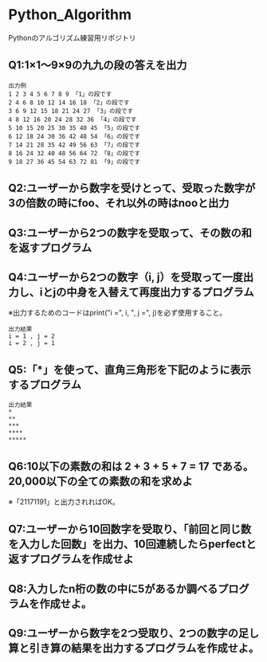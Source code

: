 # Python_Algorithm
Pythonのアルゴリズム練習用リポジトリ

## Q1:1×1～9×9の九九の段の答えを出力
```
出力例
1 2 3 4 5 6 7 8 9 「1」の段です
2 4 6 8 10 12 14 16 18 「2」の段です
3 6 9 12 15 18 21 24 27 「3」の段です
4 8 12 16 20 24 28 32 36 「4」の段です
5 10 15 20 25 30 35 40 45 「5」の段です
6 12 18 24 30 36 42 48 54 「6」の段です
7 14 21 28 35 42 49 56 63 「7」の段です
8 16 24 32 40 48 56 64 72 「8」の段です
9 18 27 36 45 54 63 72 81 「9」の段です
```

## Q2:ユーザーから数字を受けとって、受取った数字が3の倍数の時にfoo、それ以外の時はnooと出力

## Q3:ユーザーから2つの数字を受取って、その数の和を返すプログラム

## Q4:ユーザーから2つの数字（i, j）を受取って一度出力し、iとjの中身を入替えて再度出力するプログラム
※出力するためのコードはprint("i =", i, ", j =", j)を必ず使用すること。
```
出力結果
i = 1 , j = 2
i = 2 , j = 1
```

## Q5:「*」を使って、直角三角形を下記のように表示するプログラム
```
出力結果
*
**
***
****
*****
```

## Q6:10以下の素数の和は 2 + 3 + 5 + 7 = 17 である。20,000以下の全ての素数の和を求めよ
※「21171191」と出力されればOK。

## Q7:ユーザーから10回数字を受取り、「前回と同じ数を入力した回数」を出力、10回連続したらperfectと返すプログラムを作成せよ
<!-- 
期待する出力結果
出力例1
数字を入力して下さい1　# ユーザーからの入力
連続なし
数字を入力して下さい1
2回連続
数字を入力して下さい1
3回連続
数字を入力して下さい2
連続なし　　　　　　　 # 前回と違う数字が入力されたら連続回数をリセット
数字を入力して下さい2
2回連続
数字を入力して下さい2
3回連続
数字を入力して下さい3
連続なし
数字を入力して下さい3
2回連続
数字を入力して下さい3
3回連続
数字を入力して下さい3
4回連続

出力例2
数字を入力して下さい1
連続なし
数字を入力して下さい1
2回連続
数字を入力して下さい1
3回連続
.
.
.
数字を入力して下さい1
9回連続
数字を入力して下さい1
10回連続
perfect!!
-->


## Q8:入力したn桁の数の中に5があるか調べるプログラムを作成せよ。
<!-- 
出力例
12345
5じゃないです
5じゃないです
5じゃないです
5じゃないです
5です!! -->


## Q9:ユーザーから数字を2つ受取り、2つの数字の足し算と引き算の結果を出力するプログラムを作成せよ。

<!--
出力例
1つ目の数字1 # ユーザーからの入力
2つ目の数字2
足し算の合計3
引き算の合計-1
-->
